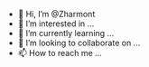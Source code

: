 - 👋 Hi, I’m @Zharmont
- 👀 I’m interested in ...
- 🌱 I’m currently learning ...
- 💞️ I’m looking to collaborate on ...
- 📫 How to reach me ...

<!---
Zharmont/Zharmont is a ✨ special ✨ repository because its `README.md` (this file) appears on your GitHub profile.
You can click the Preview link to take a look at your changes.
--->
